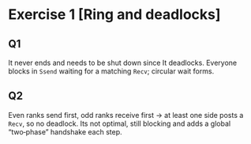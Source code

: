 # Exercise 1 [Ring and deadlocks]

## Q1
It never ends and needs to be shut down since It deadlocks. Everyone blocks in `Ssend` waiting for a matching `Recv`; circular wait forms.

## Q2 

Even ranks send first, odd ranks receive first -> at least one side posts a `Recv`, so no deadlock. Its not optimal, still blocking and adds a global “two‑phase” handshake each step.




